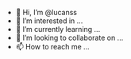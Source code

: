 - 👋 Hi, I’m @lucanss
- 👀 I’m interested in ...
- 🌱 I’m currently learning ...
- 💞️ I’m looking to collaborate on ...
- 📫 How to reach me ...

<!---
lucanss/lucanss is a ✨ special ✨ repository because its `README.md` (this file) appears on your GitHub profile.
You can click the Preview link to take a look at your changes.
--->
